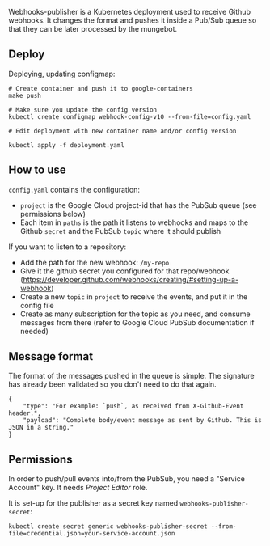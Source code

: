 Webhooks-publisher is a Kubernetes deployment used to receive Github
webhooks. It changes the format and pushes it inside a Pub/Sub queue so
that they can be later processed by the mungebot.

Deploy
------

Deploying, updating configmap:
```
# Create container and push it to google-containers
make push

# Make sure you update the config version
kubectl create configmap webhook-config-v10 --from-file=config.yaml

# Edit deployment with new container name and/or config version

kubectl apply -f deployment.yaml
```

How to use
----------

`config.yaml` contains the configuration:

- `project` is the Google Cloud project-id that has the PubSub queue (see permissions below)
- Each item in `paths` is the path it listens to webhooks and maps to the Github
  `secret` and the PubSub `topic` where it should publish

If you want to listen to a repository:
- Add the path for the new webhook: `/my-repo`
- Give it the github secret you configured for that repo/webhook (https://developer.github.com/webhooks/creating/#setting-up-a-webhook)
- Create a new `topic` in `project` to receive the events, and put it in the config file
- Create as many subscription for the topic as you need, and consume messages
  from there (refer to Google Cloud PubSub documentation if needed)

Message format
--------------

The format of the messages pushed in the queue is simple. The signature has
already been validated so you don't need to do that again.

```
{
    "type": "For example: `push`, as received from X-Github-Event header.",
    "payload": "Complete body/event message as sent by Github. This is JSON in a string."
}
```

Permissions
-----------

In order to push/pull events into/from the PubSub, you need a "Service Account"
key. It needs *Project Editor* role.

It is set-up for the publisher as a secret key named `webhooks-publisher-secret`:

```
kubectl create secret generic webhooks-publisher-secret --from-file=credential.json=your-service-account.json
```

